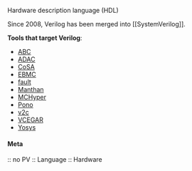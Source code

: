 Hardware description language (HDL)

Since 2008, Verilog has been merged into [[SystemVerilog]].

**Tools that target Verilog**:
- [ABC](../Tools/Frameworks/ABC.md)
- [ADAC](../Tools/ADAC.md)
- [CoSA](../Tools/CoSA.md)
- [EBMC](../Tools/Checkers/EBMC.md)
- [fault](../Tools/fault.md)
- [Manthan](../Tools/Synthesiser/Manthan.md)
- [MCHyper](../Tools/Checkers/MCHyper.md)
- [Pono](../Tools/Checkers/Pono.md)
- [v2c](../Tools/v2c.md)
- [VCEGAR](../Tools/VCEGAR.md)
- [Yosys](../Tools/Yosys.md)

#### Meta
:: no PV
:: Language
:: Hardware